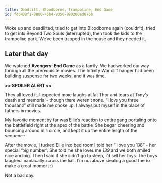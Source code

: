 ```yaml
---
title: Deadlift, Bloodborne, Trampoline, End Game
id: fd6408f1-8800-45b4-9350-890200ed876b
---
```

Woke up and deadlifted, tried to get into Bloodborne again (couldn’t), tried to get into Beyond Two Souls (interrupted), then took the kids to the trampoline park. We’ve been trapped in the house and they needed it.

## Later that day

We watched **Avengers: End Game** as a family. We had worked our way through all the prerequisite movies. The Infinity War cliff hanger had been building suspense for two weeks, and it was time.

**>> SPOILER ALERT <<**

They all loved it. I expected more laughs at fat Thor and tears at Tony’s death and memorial - though there weren’t none. “I love you three thousand” still made me choke up. I always put myself in the place of fathers in movies.

My favorite moment by far was Ellie’s reaction to entire gang portaling onto the battlefield right at the apex of the battle. She began cheering and bouncing around in a circle, and kept it up the entire length of the sequence.

After the movie, I tucked Ellie into bed room I told her “I love you 138” -  her special “big number”. She told me she loves me _139_ and we both smiled nice and big. Then I said if she didn’t go to sleep, I’d sell her toys. The boys laughed maniacally across the hall. I’m not above stealing a good line to make a great moment :)

Not a bad day.
